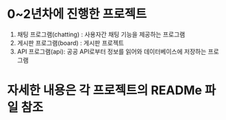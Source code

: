 # 0~2년차에 진행한 프로젝트
 1. 채팅 프로그램(chatting) : 사용자간 채팅 기능을 제공하는 프로그램
 2. 게시판 프로그램(board) : 게시판 프로젝트
 3. API 프로그램(api): 공공 API로부터 정보를 읽어와 데이터베이스에 저장하는 프로그램

# 자세한 내용은 각 프로젝트의 READMe 파일 참조
   
    
